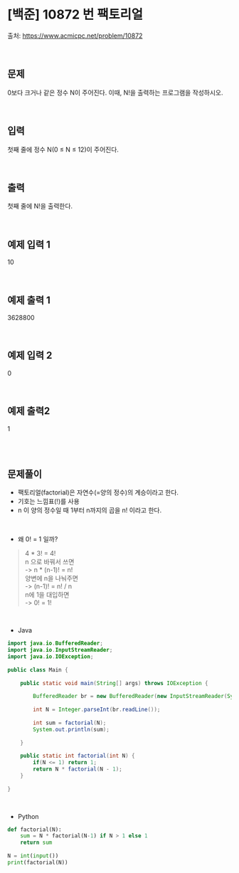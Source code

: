 # [백준] 10872 번 팩토리얼

출처: https://www.acmicpc.net/problem/10872

</br>

## 문제
0보다 크거나 같은 정수 N이 주어진다. 이때, N!을 출력하는 프로그램을 작성하시오.


</br>

## 입력
첫째 줄에 정수 N(0 ≤ N ≤ 12)이 주어진다.

</br>

## 출력

첫째 줄에 N!을 출력한다.

</br>

## 예제 입력 1
10

</br>

## 예제 출력 1
3628800

</br>

## 예제 입력 2
0

</br>

## 예제 출력2
1

</br>
 


</br>

## 문제풀이

- 팩토리얼(factorial)은 자연수(=양의 정수)의 계승이라고 한다. <br>
- 기호는 느낌표(!)를 사용<br>
- n 이 양의 정수일 때 1부터 n까지의 곱을 n! 이라고 한다.

<br>

* 왜 0! = 1 일까?
> 4 * 3! = 4! <br>
> n 으로 바꿔서 쓰면 <br>
> -> n * (n-1)! = n! <br>
> 양변에 n을 나눠주면 <br>
> -> (n-1)! = n! / n <br>
> n에 1을 대입하면 <br>
> -> 0! = 1!

<br>

- Java 

```java
import java.io.BufferedReader;
import java.io.InputStreamReader;
import java.io.IOException;
 
public class Main {
 
	public static void main(String[] args) throws IOException {
 
		BufferedReader br = new BufferedReader(new InputStreamReader(System.in));
		
		int N = Integer.parseInt(br.readLine());
		
		int sum = factorial(N);
		System.out.println(sum);
		
	}
	
	public static int factorial(int N) {
		if(N <= 1) return 1;
		return N * factorial(N - 1);		
	}
 
}

```

<br>

- Python

```python
def factorial(N):
    sum = N * factorial(N-1) if N > 1 else 1
    return sum
    
N = int(input())
print(factorial(N))
```
